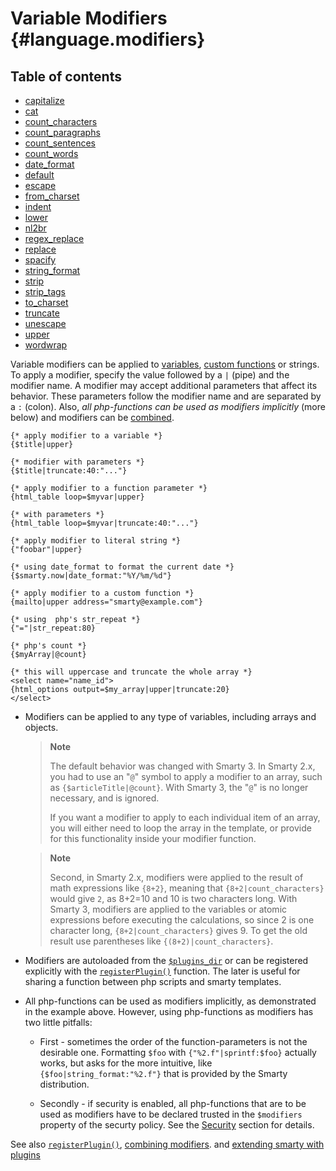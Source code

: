 Variable Modifiers {#language.modifiers}
==================

## Table of contents
- [capitalize](language-modifiers/language-modifier-capitalize.md)
- [cat](language-modifiers/language-modifier-cat.md)
- [count_characters](language-modifiers/language-modifier-count-characters.md)
- [count_paragraphs](language-modifiers/language-modifier-count-paragraphs.md)
- [count_sentences](language-modifiers/language-modifier-count-sentences.md)
- [count_words](language-modifiers/language-modifier-count-words.md)
- [date_format](language-modifiers/language-modifier-date-format.md)
- [default](language-modifiers/language-modifier-default.md)
- [escape](language-modifiers/language-modifier-escape.md)
- [from_charset](language-modifiers/language-modifier-from-charset.md)
- [indent](language-modifiers/language-modifier-indent.md)
- [lower](language-modifiers/language-modifier-lower.md)
- [nl2br](language-modifiers/language-modifier-nl2br.md)
- [regex_replace](language-modifiers/language-modifier-regex-replace.md)
- [replace](language-modifiers/language-modifier-replace.md)
- [spacify](language-modifiers/language-modifier-spacify.md)
- [string_format](language-modifiers/language-modifier-string-format.md)
- [strip](language-modifiers/language-modifier-strip.md)
- [strip_tags](language-modifiers/language-modifier-strip-tags.md)
- [to_charset](language-modifiers/language-modifier-to-charset.md)
- [truncate](language-modifiers/language-modifier-truncate.md)
- [unescape](language-modifiers/language-modifier-unescape.md)
- [upper](language-modifiers/language-modifier-upper.md)
- [wordwrap](language-modifiers/language-modifier-wordwrap.md)

Variable modifiers can be applied to
[variables](language-variables.md), [custom
functions](language-custom-functions.md) or strings. To apply a modifier,
specify the value followed by a `|` (pipe) and the modifier name. A
modifier may accept additional parameters that affect its behavior.
These parameters follow the modifier name and are separated by a `:`
(colon). Also, *all php-functions can be used as modifiers implicitly*
(more below) and modifiers can be
[combined](language-combining-modifiers.md).


    {* apply modifier to a variable *}
    {$title|upper}

    {* modifier with parameters *}
    {$title|truncate:40:"..."}

    {* apply modifier to a function parameter *}
    {html_table loop=$myvar|upper}

    {* with parameters *}
    {html_table loop=$myvar|truncate:40:"..."}

    {* apply modifier to literal string *}
    {"foobar"|upper}

    {* using date_format to format the current date *}
    {$smarty.now|date_format:"%Y/%m/%d"}

    {* apply modifier to a custom function *}
    {mailto|upper address="smarty@example.com"}

    {* using  php's str_repeat *}
    {"="|str_repeat:80}

    {* php's count *}
    {$myArray|@count}

    {* this will uppercase and truncate the whole array *}
    <select name="name_id">
    {html_options output=$my_array|upper|truncate:20}
    </select>

      

- Modifiers can be applied to any type of variables, including arrays
    and objects.

    > **Note**
    >
    > The default behavior was changed with Smarty 3. In Smarty 2.x, you
    > had to use an \"`@`\" symbol to apply a modifier to an array, such
    > as `{$articleTitle|@count}`. With Smarty 3, the \"`@`\" is no
    > longer necessary, and is ignored.
    >
    > If you want a modifier to apply to each individual item of an
    > array, you will either need to loop the array in the template, or
    > provide for this functionality inside your modifier function.

    > **Note**
    >
    > Second, in Smarty 2.x, modifiers were applied to the result of
    > math expressions like `{8+2}`, meaning that
    > `{8+2|count_characters}` would give `2`, as 8+2=10 and 10 is two
    > characters long. With Smarty 3, modifiers are applied to the
    > variables or atomic expressions before executing the calculations,
    > so since 2 is one character long, `{8+2|count_characters}`
    > gives 9. To get the old result use parentheses like
    > `{(8+2)|count_characters}`.

- Modifiers are autoloaded from the
    [`$plugins_dir`](../programmers/api-variables/variable-plugins-dir.md) or can be registered
    explicitly with the [`registerPlugin()`](../programmers/api-functions/api-register-plugin.md)
    function. The later is useful for sharing a function between php
    scripts and smarty templates.

- All php-functions can be used as modifiers implicitly, as
    demonstrated in the example above. However, using php-functions as
    modifiers has two little pitfalls:

    -   First - sometimes the order of the function-parameters is not
        the desirable one. Formatting `$foo` with
        `{"%2.f"|sprintf:$foo}` actually works, but asks for the more
        intuitive, like `{$foo|string_format:"%2.f"}` that is provided
        by the Smarty distribution.

    -   Secondly - if security is enabled, all php-functions that are to
        be used as modifiers have to be declared trusted in the
        `$modifiers` property of the securty policy. See the
        [Security](../programmers/advanced-features/advanced-features-security.md) section for details.

See also [`registerPlugin()`](../programmers/api-functions/api-register-plugin.md), [combining
modifiers](language-combining-modifiers.md). and [extending smarty with
plugins](../programmers/plugins.md)
